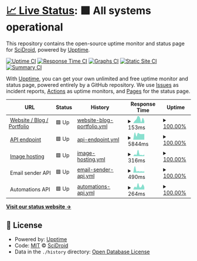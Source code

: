 # [📈 Live Status](https://status.scidroid.me): <!--live status--> **🟩 All systems operational**

This repository contains the open-source uptime monitor and status page for [SciDroid](scidroid.me), powered by [Upptime](https://github.com/upptime/upptime).

[![Uptime CI](https://github.com/scidroid/status/workflows/Uptime%20CI/badge.svg)](https://github.com/scidroid/status/actions?query=workflow%3A%22Uptime+CI%22)
[![Response Time CI](https://github.com/scidroid/status/workflows/Response%20Time%20CI/badge.svg)](https://github.com/scidroid/status/actions?query=workflow%3A%22Response+Time+CI%22)
[![Graphs CI](https://github.com/scidroid/status/workflows/Graphs%20CI/badge.svg)](https://github.com/scidroid/status/actions?query=workflow%3A%22Graphs+CI%22)
[![Static Site CI](https://github.com/scidroid/status/workflows/Static%20Site%20CI/badge.svg)](https://github.com/scidroid/status/actions?query=workflow%3A%22Static+Site+CI%22)
[![Summary CI](https://github.com/scidroid/status/workflows/Summary%20CI/badge.svg)](https://github.com/scidroid/status/actions?query=workflow%3A%22Summary+CI%22)

With [Upptime](https://upptime.js.org), you can get your own unlimited and free uptime monitor and status page, powered entirely by a GitHub repository. We use [Issues](https://github.com/scidroid/status/issues) as incident reports, [Actions](https://github.com/scidroid/status/actions) as uptime monitors, and [Pages](https://status.scidroid.me) for the status page.

<!--start: status pages-->
<!-- This summary is generated by Upptime (https://github.com/upptime/upptime) -->
<!-- Do not edit this manually, your changes will be overwritten -->
<!-- prettier-ignore -->
| URL | Status | History | Response Time | Uptime |
| --- | ------ | ------- | ------------- | ------ |
| <img alt="" src="https://icons.duckduckgo.com/ip3/scidroid.co.ico" height="13"> [Website / Blog / Portfolio](https://scidroid.co) | 🟩 Up | [website-blog-portfolio.yml](https://github.com/scidroid/status/commits/HEAD/history/website-blog-portfolio.yml) | <details><summary><img alt="Response time graph" src="./graphs/website-blog-portfolio/response-time-week.png" height="20"> 153ms</summary><br><a href="https://status.scidroid.co/history/website-blog-portfolio"><img alt="Response time 262" src="https://img.shields.io/endpoint?url=https%3A%2F%2Fraw.githubusercontent.com%2Fscidroid%2Fstatus%2FHEAD%2Fapi%2Fwebsite-blog-portfolio%2Fresponse-time.json"></a><br><a href="https://status.scidroid.co/history/website-blog-portfolio"><img alt="24-hour response time 49" src="https://img.shields.io/endpoint?url=https%3A%2F%2Fraw.githubusercontent.com%2Fscidroid%2Fstatus%2FHEAD%2Fapi%2Fwebsite-blog-portfolio%2Fresponse-time-day.json"></a><br><a href="https://status.scidroid.co/history/website-blog-portfolio"><img alt="7-day response time 153" src="https://img.shields.io/endpoint?url=https%3A%2F%2Fraw.githubusercontent.com%2Fscidroid%2Fstatus%2FHEAD%2Fapi%2Fwebsite-blog-portfolio%2Fresponse-time-week.json"></a><br><a href="https://status.scidroid.co/history/website-blog-portfolio"><img alt="30-day response time 202" src="https://img.shields.io/endpoint?url=https%3A%2F%2Fraw.githubusercontent.com%2Fscidroid%2Fstatus%2FHEAD%2Fapi%2Fwebsite-blog-portfolio%2Fresponse-time-month.json"></a><br><a href="https://status.scidroid.co/history/website-blog-portfolio"><img alt="1-year response time 262" src="https://img.shields.io/endpoint?url=https%3A%2F%2Fraw.githubusercontent.com%2Fscidroid%2Fstatus%2FHEAD%2Fapi%2Fwebsite-blog-portfolio%2Fresponse-time-year.json"></a></details> | <details><summary><a href="https://status.scidroid.co/history/website-blog-portfolio">100.00%</a></summary><a href="https://status.scidroid.co/history/website-blog-portfolio"><img alt="All-time uptime 100.00%" src="https://img.shields.io/endpoint?url=https%3A%2F%2Fraw.githubusercontent.com%2Fscidroid%2Fstatus%2FHEAD%2Fapi%2Fwebsite-blog-portfolio%2Fuptime.json"></a><br><a href="https://status.scidroid.co/history/website-blog-portfolio"><img alt="24-hour uptime 100.00%" src="https://img.shields.io/endpoint?url=https%3A%2F%2Fraw.githubusercontent.com%2Fscidroid%2Fstatus%2FHEAD%2Fapi%2Fwebsite-blog-portfolio%2Fuptime-day.json"></a><br><a href="https://status.scidroid.co/history/website-blog-portfolio"><img alt="7-day uptime 100.00%" src="https://img.shields.io/endpoint?url=https%3A%2F%2Fraw.githubusercontent.com%2Fscidroid%2Fstatus%2FHEAD%2Fapi%2Fwebsite-blog-portfolio%2Fuptime-week.json"></a><br><a href="https://status.scidroid.co/history/website-blog-portfolio"><img alt="30-day uptime 100.00%" src="https://img.shields.io/endpoint?url=https%3A%2F%2Fraw.githubusercontent.com%2Fscidroid%2Fstatus%2FHEAD%2Fapi%2Fwebsite-blog-portfolio%2Fuptime-month.json"></a><br><a href="https://status.scidroid.co/history/website-blog-portfolio"><img alt="1-year uptime 100.00%" src="https://img.shields.io/endpoint?url=https%3A%2F%2Fraw.githubusercontent.com%2Fscidroid%2Fstatus%2FHEAD%2Fapi%2Fwebsite-blog-portfolio%2Fuptime-year.json"></a></details>
| <img alt="" src="https://icons.duckduckgo.com/ip3/scidroid.co.ico" height="13"> [API endpoint](https://scidroid.co/api/view/test) | 🟩 Up | [api-endpoint.yml](https://github.com/scidroid/status/commits/HEAD/history/api-endpoint.yml) | <details><summary><img alt="Response time graph" src="./graphs/api-endpoint/response-time-week.png" height="20"> 5844ms</summary><br><a href="https://status.scidroid.co/history/api-endpoint"><img alt="Response time 4963" src="https://img.shields.io/endpoint?url=https%3A%2F%2Fraw.githubusercontent.com%2Fscidroid%2Fstatus%2FHEAD%2Fapi%2Fapi-endpoint%2Fresponse-time.json"></a><br><a href="https://status.scidroid.co/history/api-endpoint"><img alt="24-hour response time 5879" src="https://img.shields.io/endpoint?url=https%3A%2F%2Fraw.githubusercontent.com%2Fscidroid%2Fstatus%2FHEAD%2Fapi%2Fapi-endpoint%2Fresponse-time-day.json"></a><br><a href="https://status.scidroid.co/history/api-endpoint"><img alt="7-day response time 5844" src="https://img.shields.io/endpoint?url=https%3A%2F%2Fraw.githubusercontent.com%2Fscidroid%2Fstatus%2FHEAD%2Fapi%2Fapi-endpoint%2Fresponse-time-week.json"></a><br><a href="https://status.scidroid.co/history/api-endpoint"><img alt="30-day response time 5817" src="https://img.shields.io/endpoint?url=https%3A%2F%2Fraw.githubusercontent.com%2Fscidroid%2Fstatus%2FHEAD%2Fapi%2Fapi-endpoint%2Fresponse-time-month.json"></a><br><a href="https://status.scidroid.co/history/api-endpoint"><img alt="1-year response time 4963" src="https://img.shields.io/endpoint?url=https%3A%2F%2Fraw.githubusercontent.com%2Fscidroid%2Fstatus%2FHEAD%2Fapi%2Fapi-endpoint%2Fresponse-time-year.json"></a></details> | <details><summary><a href="https://status.scidroid.co/history/api-endpoint">100.00%</a></summary><a href="https://status.scidroid.co/history/api-endpoint"><img alt="All-time uptime 99.93%" src="https://img.shields.io/endpoint?url=https%3A%2F%2Fraw.githubusercontent.com%2Fscidroid%2Fstatus%2FHEAD%2Fapi%2Fapi-endpoint%2Fuptime.json"></a><br><a href="https://status.scidroid.co/history/api-endpoint"><img alt="24-hour uptime 100.00%" src="https://img.shields.io/endpoint?url=https%3A%2F%2Fraw.githubusercontent.com%2Fscidroid%2Fstatus%2FHEAD%2Fapi%2Fapi-endpoint%2Fuptime-day.json"></a><br><a href="https://status.scidroid.co/history/api-endpoint"><img alt="7-day uptime 100.00%" src="https://img.shields.io/endpoint?url=https%3A%2F%2Fraw.githubusercontent.com%2Fscidroid%2Fstatus%2FHEAD%2Fapi%2Fapi-endpoint%2Fuptime-week.json"></a><br><a href="https://status.scidroid.co/history/api-endpoint"><img alt="30-day uptime 100.00%" src="https://img.shields.io/endpoint?url=https%3A%2F%2Fraw.githubusercontent.com%2Fscidroid%2Fstatus%2FHEAD%2Fapi%2Fapi-endpoint%2Fuptime-month.json"></a><br><a href="https://status.scidroid.co/history/api-endpoint"><img alt="1-year uptime 99.93%" src="https://img.shields.io/endpoint?url=https%3A%2F%2Fraw.githubusercontent.com%2Fscidroid%2Fstatus%2FHEAD%2Fapi%2Fapi-endpoint%2Fuptime-year.json"></a></details>
| <img alt="" src="https://icons.duckduckgo.com/ip3/s2.loli.net.ico" height="13"> [Image hosting](https://s2.loli.net) | 🟩 Up | [image-hosting.yml](https://github.com/scidroid/status/commits/HEAD/history/image-hosting.yml) | <details><summary><img alt="Response time graph" src="./graphs/image-hosting/response-time-week.png" height="20"> 316ms</summary><br><a href="https://status.scidroid.co/history/image-hosting"><img alt="Response time 599" src="https://img.shields.io/endpoint?url=https%3A%2F%2Fraw.githubusercontent.com%2Fscidroid%2Fstatus%2FHEAD%2Fapi%2Fimage-hosting%2Fresponse-time.json"></a><br><a href="https://status.scidroid.co/history/image-hosting"><img alt="24-hour response time 197" src="https://img.shields.io/endpoint?url=https%3A%2F%2Fraw.githubusercontent.com%2Fscidroid%2Fstatus%2FHEAD%2Fapi%2Fimage-hosting%2Fresponse-time-day.json"></a><br><a href="https://status.scidroid.co/history/image-hosting"><img alt="7-day response time 316" src="https://img.shields.io/endpoint?url=https%3A%2F%2Fraw.githubusercontent.com%2Fscidroid%2Fstatus%2FHEAD%2Fapi%2Fimage-hosting%2Fresponse-time-week.json"></a><br><a href="https://status.scidroid.co/history/image-hosting"><img alt="30-day response time 246" src="https://img.shields.io/endpoint?url=https%3A%2F%2Fraw.githubusercontent.com%2Fscidroid%2Fstatus%2FHEAD%2Fapi%2Fimage-hosting%2Fresponse-time-month.json"></a><br><a href="https://status.scidroid.co/history/image-hosting"><img alt="1-year response time 599" src="https://img.shields.io/endpoint?url=https%3A%2F%2Fraw.githubusercontent.com%2Fscidroid%2Fstatus%2FHEAD%2Fapi%2Fimage-hosting%2Fresponse-time-year.json"></a></details> | <details><summary><a href="https://status.scidroid.co/history/image-hosting">100.00%</a></summary><a href="https://status.scidroid.co/history/image-hosting"><img alt="All-time uptime 99.96%" src="https://img.shields.io/endpoint?url=https%3A%2F%2Fraw.githubusercontent.com%2Fscidroid%2Fstatus%2FHEAD%2Fapi%2Fimage-hosting%2Fuptime.json"></a><br><a href="https://status.scidroid.co/history/image-hosting"><img alt="24-hour uptime 100.00%" src="https://img.shields.io/endpoint?url=https%3A%2F%2Fraw.githubusercontent.com%2Fscidroid%2Fstatus%2FHEAD%2Fapi%2Fimage-hosting%2Fuptime-day.json"></a><br><a href="https://status.scidroid.co/history/image-hosting"><img alt="7-day uptime 100.00%" src="https://img.shields.io/endpoint?url=https%3A%2F%2Fraw.githubusercontent.com%2Fscidroid%2Fstatus%2FHEAD%2Fapi%2Fimage-hosting%2Fuptime-week.json"></a><br><a href="https://status.scidroid.co/history/image-hosting"><img alt="30-day uptime 100.00%" src="https://img.shields.io/endpoint?url=https%3A%2F%2Fraw.githubusercontent.com%2Fscidroid%2Fstatus%2FHEAD%2Fapi%2Fimage-hosting%2Fuptime-month.json"></a><br><a href="https://status.scidroid.co/history/image-hosting"><img alt="1-year uptime 99.96%" src="https://img.shields.io/endpoint?url=https%3A%2F%2Fraw.githubusercontent.com%2Fscidroid%2Fstatus%2FHEAD%2Fapi%2Fimage-hosting%2Fuptime-year.json"></a></details>
| <img alt="" src="https://icons.duckduckgo.com/ip3/null.ico" height="13"> Email sender API | 🟩 Up | [email-sender-api.yml](https://github.com/scidroid/status/commits/HEAD/history/email-sender-api.yml) | <details><summary><img alt="Response time graph" src="./graphs/email-sender-api/response-time-week.png" height="20"> 490ms</summary><br><a href="https://status.scidroid.co/history/email-sender-api"><img alt="Response time 859" src="https://img.shields.io/endpoint?url=https%3A%2F%2Fraw.githubusercontent.com%2Fscidroid%2Fstatus%2FHEAD%2Fapi%2Femail-sender-api%2Fresponse-time.json"></a><br><a href="https://status.scidroid.co/history/email-sender-api"><img alt="24-hour response time 567" src="https://img.shields.io/endpoint?url=https%3A%2F%2Fraw.githubusercontent.com%2Fscidroid%2Fstatus%2FHEAD%2Fapi%2Femail-sender-api%2Fresponse-time-day.json"></a><br><a href="https://status.scidroid.co/history/email-sender-api"><img alt="7-day response time 490" src="https://img.shields.io/endpoint?url=https%3A%2F%2Fraw.githubusercontent.com%2Fscidroid%2Fstatus%2FHEAD%2Fapi%2Femail-sender-api%2Fresponse-time-week.json"></a><br><a href="https://status.scidroid.co/history/email-sender-api"><img alt="30-day response time 1168" src="https://img.shields.io/endpoint?url=https%3A%2F%2Fraw.githubusercontent.com%2Fscidroid%2Fstatus%2FHEAD%2Fapi%2Femail-sender-api%2Fresponse-time-month.json"></a><br><a href="https://status.scidroid.co/history/email-sender-api"><img alt="1-year response time 859" src="https://img.shields.io/endpoint?url=https%3A%2F%2Fraw.githubusercontent.com%2Fscidroid%2Fstatus%2FHEAD%2Fapi%2Femail-sender-api%2Fresponse-time-year.json"></a></details> | <details><summary><a href="https://status.scidroid.co/history/email-sender-api">100.00%</a></summary><a href="https://status.scidroid.co/history/email-sender-api"><img alt="All-time uptime 99.93%" src="https://img.shields.io/endpoint?url=https%3A%2F%2Fraw.githubusercontent.com%2Fscidroid%2Fstatus%2FHEAD%2Fapi%2Femail-sender-api%2Fuptime.json"></a><br><a href="https://status.scidroid.co/history/email-sender-api"><img alt="24-hour uptime 100.00%" src="https://img.shields.io/endpoint?url=https%3A%2F%2Fraw.githubusercontent.com%2Fscidroid%2Fstatus%2FHEAD%2Fapi%2Femail-sender-api%2Fuptime-day.json"></a><br><a href="https://status.scidroid.co/history/email-sender-api"><img alt="7-day uptime 100.00%" src="https://img.shields.io/endpoint?url=https%3A%2F%2Fraw.githubusercontent.com%2Fscidroid%2Fstatus%2FHEAD%2Fapi%2Femail-sender-api%2Fuptime-week.json"></a><br><a href="https://status.scidroid.co/history/email-sender-api"><img alt="30-day uptime 100.00%" src="https://img.shields.io/endpoint?url=https%3A%2F%2Fraw.githubusercontent.com%2Fscidroid%2Fstatus%2FHEAD%2Fapi%2Femail-sender-api%2Fuptime-month.json"></a><br><a href="https://status.scidroid.co/history/email-sender-api"><img alt="1-year uptime 99.93%" src="https://img.shields.io/endpoint?url=https%3A%2F%2Fraw.githubusercontent.com%2Fscidroid%2Fstatus%2FHEAD%2Fapi%2Femail-sender-api%2Fuptime-year.json"></a></details>
| <img alt="" src="https://icons.duckduckgo.com/ip3/null.ico" height="13"> Automations API | 🟩 Up | [automations-api.yml](https://github.com/scidroid/status/commits/HEAD/history/automations-api.yml) | <details><summary><img alt="Response time graph" src="./graphs/automations-api/response-time-week.png" height="20"> 264ms</summary><br><a href="https://status.scidroid.co/history/automations-api"><img alt="Response time 231" src="https://img.shields.io/endpoint?url=https%3A%2F%2Fraw.githubusercontent.com%2Fscidroid%2Fstatus%2FHEAD%2Fapi%2Fautomations-api%2Fresponse-time.json"></a><br><a href="https://status.scidroid.co/history/automations-api"><img alt="24-hour response time 211" src="https://img.shields.io/endpoint?url=https%3A%2F%2Fraw.githubusercontent.com%2Fscidroid%2Fstatus%2FHEAD%2Fapi%2Fautomations-api%2Fresponse-time-day.json"></a><br><a href="https://status.scidroid.co/history/automations-api"><img alt="7-day response time 264" src="https://img.shields.io/endpoint?url=https%3A%2F%2Fraw.githubusercontent.com%2Fscidroid%2Fstatus%2FHEAD%2Fapi%2Fautomations-api%2Fresponse-time-week.json"></a><br><a href="https://status.scidroid.co/history/automations-api"><img alt="30-day response time 223" src="https://img.shields.io/endpoint?url=https%3A%2F%2Fraw.githubusercontent.com%2Fscidroid%2Fstatus%2FHEAD%2Fapi%2Fautomations-api%2Fresponse-time-month.json"></a><br><a href="https://status.scidroid.co/history/automations-api"><img alt="1-year response time 231" src="https://img.shields.io/endpoint?url=https%3A%2F%2Fraw.githubusercontent.com%2Fscidroid%2Fstatus%2FHEAD%2Fapi%2Fautomations-api%2Fresponse-time-year.json"></a></details> | <details><summary><a href="https://status.scidroid.co/history/automations-api">100.00%</a></summary><a href="https://status.scidroid.co/history/automations-api"><img alt="All-time uptime 99.94%" src="https://img.shields.io/endpoint?url=https%3A%2F%2Fraw.githubusercontent.com%2Fscidroid%2Fstatus%2FHEAD%2Fapi%2Fautomations-api%2Fuptime.json"></a><br><a href="https://status.scidroid.co/history/automations-api"><img alt="24-hour uptime 100.00%" src="https://img.shields.io/endpoint?url=https%3A%2F%2Fraw.githubusercontent.com%2Fscidroid%2Fstatus%2FHEAD%2Fapi%2Fautomations-api%2Fuptime-day.json"></a><br><a href="https://status.scidroid.co/history/automations-api"><img alt="7-day uptime 100.00%" src="https://img.shields.io/endpoint?url=https%3A%2F%2Fraw.githubusercontent.com%2Fscidroid%2Fstatus%2FHEAD%2Fapi%2Fautomations-api%2Fuptime-week.json"></a><br><a href="https://status.scidroid.co/history/automations-api"><img alt="30-day uptime 100.00%" src="https://img.shields.io/endpoint?url=https%3A%2F%2Fraw.githubusercontent.com%2Fscidroid%2Fstatus%2FHEAD%2Fapi%2Fautomations-api%2Fuptime-month.json"></a><br><a href="https://status.scidroid.co/history/automations-api"><img alt="1-year uptime 99.94%" src="https://img.shields.io/endpoint?url=https%3A%2F%2Fraw.githubusercontent.com%2Fscidroid%2Fstatus%2FHEAD%2Fapi%2Fautomations-api%2Fuptime-year.json"></a></details>

<!--end: status pages-->

[**Visit our status website →**](https://status.scidroid.me)

## 📄 License

- Powered by: [Upptime](https://github.com/upptime/upptime)
- Code: [MIT](./LICENSE) © [SciDroid](scidroid.me)
- Data in the `./history` directory: [Open Database License](https://opendatacommons.org/licenses/odbl/1-0/)
